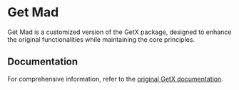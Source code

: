 # Get Mad

Get Mad is a customized version of the GetX package, designed to enhance the original functionalities while maintaining the core principles.

## Documentation

For comprehensive information, refer to the [original GetX documentation](https://pub.dev/packages/get/).